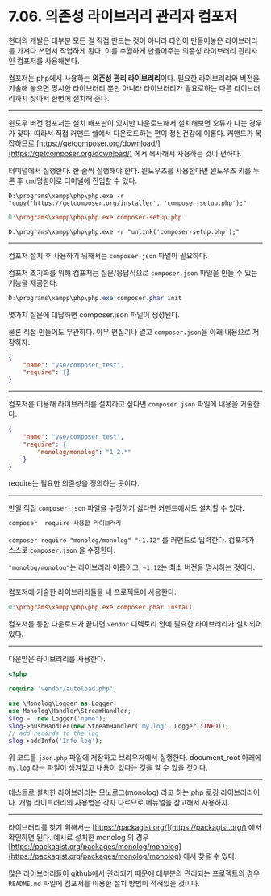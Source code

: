 # 7.06. 의존성 라이브러리 관리자 컴포저

현대의 개발은 대부분 모든 걸 직접 만드는 것이 아니라 타인이 만들어놓은 라이브러리를 가져다 쓰면서 작업하게 된다. 이를 수월하게 만들어주는 의존성 라이브러리 관리자인 컴포저를 사용해본다.

컴포저는 php에서 사용하는 **의존성 관리 라이브러리**이다. 필요한 라이브러리와 버전을 기술해 놓으면 명시한 라이브러리 뿐만 아니라 라이브러리가 필요로하는 다른 라이브러리까지 찾아서 한번에 설치해 준다.

---

윈도우 버전 컴포저는 설치 배포판이 있지만 다운로드해서 설치해보면 오류가 나는 경우가 잦다. 따라서 직접 커맨드 쉘에서 다운로드하는 편이 정신건강에 이롭다.
커맨드가 복잡하므로 [https://getcomposer.org/download/](https://getcomposer.org/download/) 에서 복사해서 사용하는 것이 편하다.

터미널에서 실행한다. 한 줄씩 실행해야 한다. 윈도우즈를 사용한다면 윈도우즈 키를 누른 후 `cmd`명령어로 터미널에 진입할 수 있다.

```vbnet
D:\programs\xampp\php\php.exe -r "copy('https://getcomposer.org/installer', 'composer-setup.php');"
```

```makefile
D:\programs\xampp\php\php.exe composer-setup.php
```

```vbnet
D:\programs\xampp\php\php.exe -r "unlink('composer-setup.php');"
```

---

컴포저 설치 후 사용하기 위해서는 `composer.json` 파일이 필요하다.

컴포저 초기화를 위해 컴포저는 질문/응답식으로 `composer.json` 파일을 만들 수 있는 기능을 제공한다.

```csharp
D:\programs\xampp\php\php.exe composer.phar init
```

몇가지 질문에 대답하면 composer.json 파일이 생성된다.

물론 직접 만들어도 무관하다. 아무 편집기나 열고 `composer.json`을 아래 내용으로 저장하자.

```json
{
    "name": "yse/composer_test",
    "require": {}
}
```

---

컴포저를 이용해 라이브러리를 설치하고 싶다면 `composer.json` 파일에 내용을 기술한다.

```json
{
    "name": "yse/composer_test",
    "require": {
        "monolog/monolog": "1.2.*"
    }
}
```

require는 필요한 의존성을 정의하는 곳이다.

---

만일 직접 `composer.json` 파일을 수정하기 싫다면 커맨드에서도 설치할 수 있다.

```javascript
composer  require 사용할 라이브러리
```

`composer require "monolog/monolog" "~1.12"` 를 커맨드로 입력한다. 컴포저가 스스로 `composer.json` 을 수정한다.

`"monolog/monolog"`는 라이브러리 이름이고, `~1.12`는 최소 버전을 명시하는 것이다.

---

컴포저에 기술한 라이브러리들을 내 프로젝트에 사용한다.

```makefile
D:\programs\xampp\php\php.exe composer.phar install
```

컴포저를 통한 다운로드가 끝나면 `vendor` 디렉토리 안에 필요한 라이브러리가 설치되어 있다.

---

다운받은 라이브러리를 사용한다.

```php
<?php

require 'vendor/autoload.php';

use \Monolog\Logger as Logger;
use Monolog\Handler\StreamHandler;
$log =  new Logger('name');
$log->pushHandler(new StreamHandler('my.log', Logger::INFO));
// add records to the log
$log->addInfo('Info log');
```

위 코드를 `json.php` 파일에 저장하고 브라우저에서 실행한다. document_root 아래에 `my.log` 라는 파일이 생겨있고 내용이 있다는 것을 알 수 있을 것이다.

---

테스트로 설치한 라이브러리는 모노로그(monolog) 라고 하는 php 로깅 라이브러리이다. 개별 라이브러리의 사용법은 각자 다르므로 메뉴얼을 참고해서 사용하자.

---

라이브러리를 찾기 위해서는 [https://packagist.org/](https://packagist.org/) 에서 확인하면 된다.
예시로 설치한 monolog 의 경우 [https://packagist.org/packages/monolog/monolog](https://packagist.org/packages/monolog/monolog) 에서 찾을 수 있다.

많은 라이브러리들이 github에서 관리되기 때문에 대부분의 관리되는 프로젝트의 경우 `README.md` 파일에 컴포저를 이용한 설치 방법이 적혀있을 것이다.
